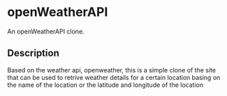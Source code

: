 # openWeatherAPI
An openWeatherAPI clone.

## Description
Based on the weather api, openweather, this is a simple clone of the site that can be used to retrive weather details for a certain location basing on the name of the location or the latitude and longitude of the location
